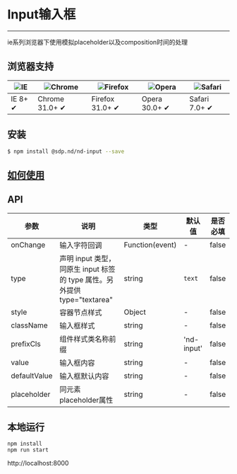 # Input输入框

---

ie系列浏览器下使用模拟placeholder以及composition时间的处理

## 浏览器支持

| ![IE](https://raw.githubusercontent.com/godban/browsers-support-badges/master/src/images/edge.png) | ![Chrome](https://raw.githubusercontent.com/godban/browsers-support-badges/master/src/images/chrome.png) | ![Firefox](https://raw.githubusercontent.com/godban/browsers-support-badges/master/src/images/firefox.png) | ![Opera](https://raw.githubusercontent.com/godban/browsers-support-badges/master/src/images/opera.png) | ![Safari](https://raw.githubusercontent.com/godban/browsers-support-badges/master/src/images/safari.png) |
| -------------------------------------------------------------------------------------------------- | -------------------------------------------------------------------------------------------------------- | ---------------------------------------------------------------------------------------------------------- | ------------------------------------------------------------------------------------------------------ | -------------------------------------------------------------------------------------------------------- |
| IE 8+ ✔                                                                                            | Chrome 31.0+ ✔                                                                                           | Firefox 31.0+ ✔                                                                                            | Opera 30.0+ ✔                                                                                          | Safari 7.0+ ✔                                                                                            |

## 安装

```bash
$ npm install @sdp.nd/nd-input --save
```

## [如何使用](http://git.sdp.nd/component-h5/nd-input/tree/master/src/index.md)

## API

| 参数               | 说明               | 类型                               | 默认值          | 是否必填 |
| ------------------ | ------------------ | ---------------------------------- | --------------- | -------- |
| onChange           | 输入字符回调         | Function(event)                  | -               | false    |
| type               | 声明 input 类型，同原生 input 标签的 type 属性。另外提供 type="textarea" | string | `text`   | false  |
| style              | 容器节点样式         | Object                       | -               | false    |
| className          | 输入框样式           | string                            | -               | false    |
| prefixCls          | 组件样式类名称前缀    | string                             | 'nd-input'     | false    |
| value              | 输入框内容           | string                              | -               | false    |
| defaultValue       | 输入框默认内容        | string                             | -              | false    |
| placeholder        | 同元素placeholder属性 | string                                | -                | false  |

## 本地运行

```
npm install
npm run start
```

http://localhost:8000
